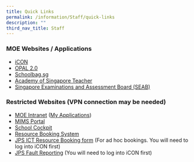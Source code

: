 ```yaml
---
title: Quick Links
permalink: /information/Staff/quick-links
description: ""
third_nav_title: Staff
---
```

### MOE Websites / Applications


*   [iCON](https://workspace.google.com/dashboard)
*   [OPAL 2.0](https://www.opal2.moe.edu.sg/app)
*   [Schoolbag.sg](http://schoolbag.sg/)
*   [Academy of Singapore Teacher](https://academyofsingaporeteachers.moe.edu.sg/)
*   [Singapore Examinations and Assessment Board (SEAB)](https://seab.gov.sg/)

  

### Restricted Websites (VPN connection may be needed)

*   [MOE Intranet](http://intranet.moe.gov.sg/) ([My Applications](http://intranet.moe.gov.sg/my_workspace_admin/applications/))
*   [MIMS Portal](https://idp.mims.moe.gov.sg/nidp/app) 
*   [School Cockpit](https://schoolcockpit.moe.gov.sg/CP/scapp/security)
*   [Resource Booking System](https://rbs.avero-tech.com/)
*   [JPS ICT Resource Booking form](https://go.gov.sg/jps-resourcebooking) (For ad hoc bookings. You will need to log into iCON first)
*   [JPS Fault Reporting](https://docs.google.com/forms/d/e/1FAIpQLSdh7WQ8V0hbi9NSCoRnSURY8s-xKU6yj9l40UbYtMPeIRYjrA/viewform?usp=sf_link) (You will need to log into iCON first)